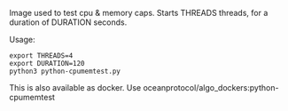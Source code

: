 Image used to test cpu & memory caps.
Starts THREADS threads, for a duration of DURATION seconds.

Usage:
```
export THREADS=4
export DURATION=120
python3 python-cpumemtest.py
```

This is also available as docker.
Use oceanprotocol/algo_dockers:python-cpumemtest